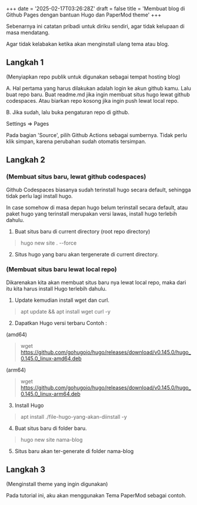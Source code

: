 +++
date = '2025-02-17T03:26:28Z'
draft = false
title = 'Membuat blog di Github Pages dengan bantuan Hugo dan PaperMod theme'
+++

Sebenarnya ini catatan pribadi untuk diriku sendiri, agar tidak kelupaan di masa mendatang.

Agar tidak kelabakan ketika akan menginstall ulang tema atau blog.

## Langkah 1
(Menyiapkan repo publik untuk digunakan sebagai tempat hosting blog)

A. Hal pertama yang harus dilakukan adalah login ke akun github kamu. Lalu buat repo baru. Buat readme.md jika ingin membuat situs hugo lewat github codespaces. Atau biarkan repo kosong jika ingin push lewat local repo.

B. Jika sudah, lalu buka pengaturan repo di github. 

Settings => Pages

Pada bagian 'Source', pilih Github Actions sebagai sumbernya. Tidak perlu klik simpan, karena perubahan sudah otomatis tersimpan.

## Langkah 2

### (Membuat situs baru, lewat github codespaces)

Github Codespaces biasanya sudah terinstall hugo secara default, sehingga tidak perlu lagi install hugo.

In case somehow di masa depan hugo belum terinstall secara default, atau paket hugo yang terinstall merupakan versi lawas, install hugo terlebih dahulu.

1. Buat situs baru di current directory (root repo directory)
> hugo new site . --force

2. Situs hugo yang baru akan tergenerate di current directory.

### (Membuat situs baru lewat local repo)

Dikarenakan kita akan membuat situs baru nya lewat local repo, maka dari itu kita harus install Hugo terlebih dahulu.

1. Update kemudian install wget dan curl.

> apt update && apt install wget curl -y

2. Dapatkan Hugo versi terbaru
Contoh :

(amd64)
> wget https://github.com/gohugoio/hugo/releases/download/v0.145.0/hugo_0.145.0_linux-amd64.deb

(arm64)
> wget https://github.com/gohugoio/hugo/releases/download/v0.145.0/hugo_0.145.0_linux-arm64.deb

3. Install Hugo
> apt install ./file-hugo-yang-akan-diinstall -y

4. Buat situs baru di folder baru.
> hugo new site nama-blog

5. Situs baru akan ter-generate di folder nama-blog

## Langkah 3
(Menginstall theme yang ingin digunakan) 

Pada tutorial ini, aku akan menggunakan Tema PaperMod sebagai contoh. 
